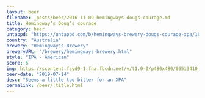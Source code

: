 ```yaml
---
layout: beer
filename: _posts/beer/2016-11-09-hemingways-dougs-courage.md
title: Hemingway’s Doug’s courage
category: beer
untappd: "https://untappd.com/b/hemingways-brewery-dougs-courage-xpa/1622698"
country: "Australia"
brewery: "Hemingway's Brewery"
breweryURL: "/brewery/hemingways-brewery.html"
style: "IPA - American"
score: 6
img: https://scontent.fsyd9-1.fna.fbcdn.net/v/t1.0-0/p480x480/66513410_10157281017538745_6944128451594944512_o.jpg?_nc_cat=101&_nc_sid=e007fa&_nc_ohc=lH0_DoTNxzEAX8SOQUP&_nc_ht=scontent.fsyd9-1.fna&tp=6&oh=b137e0eb63de57583a91dad82b5162da&oe=5F95293F
beer-date: "2019-07-14"
desc: "Seems a little too bitter for an XPA"
permalink: /beer/:title.html
---
```

